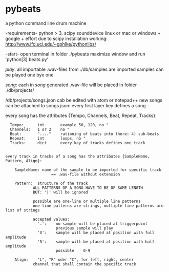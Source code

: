 # pybeats
a python command line drum machine

-requirements-
  python > 3.
  scipy
  sounddevice
  linux or mac 
   	or windows + google + effort due to scipy installation
    	working: http://www.lfd.uci.edu/~gohlke/pythonlibs/


-start-	
  open terminal in folder ./pybeats
  maximize window and run 'python[3] beats.py'


_play_:
  all importable .wav-files from ./db/samples are imported
  samples can be played one bye one


_song_:
  each in _song_ generated .wav-file will be placed in folder ./db/projects/


/db/projects/songs.json cab be edited with atom or notepad++
new songs can be attached to songs.json:
  every first layer key defines a song
  
   every song has the attributes {Tempo, Channels, Beat, Repeat, Tracks}:

      Tempo:      int       example 50, 120, no "
      Channels:   1 or 2    no "
      Beat:       "...."    rationing of beats into (here: 4) sub-beats
      Repeat:     int       loops, no "
      Tracks:     dict      every key of tracks defines one track


    every track in tracks of a song has the attributes {SampleName, Pattern, Align}:

	    SampleName:	name of the sample to be imported for specific track
			            == .wav-file without extension
		
	    Pattern:  structure of the track
                ALL PATTERNS OF A SONG HAVE TO BE OF SAME LENGTH
                BUT: '|' will be ignored

                possible are one-line or multiple line patterns
                one line patterns are strings, multiple line patterns are list of strings

                accepted values:
                  '.':    no sample will be placed at triggerpoint
                          previous sample will play
                  'X':    sample will be placed at position with full amplitude
                  '5':    sample will be placed at position with half amplitude
                          possible    0-9

	    Align:    "L", "R" oder "C", for left, right, center
                channel that shall contain the specific track
